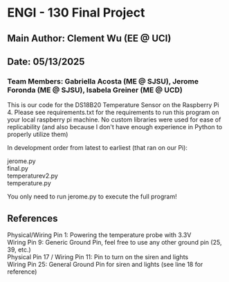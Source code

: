 # ENGI - 130 Final Project
## Main Author: Clement Wu (EE @ UCI)
## Date: 05/13/2025
### Team Members: Gabriella Acosta (ME @ SJSU), Jerome Foronda (ME @ SJSU), Isabela Greiner (ME @ UCD)

This is our code for the DS18B20 Temperature Sensor on the Raspberry Pi 4. Please see requirements.txt for the requirements to run this program on your local raspberry pi machine. No custom libraries were used for ease of replicability (and also because I don't have enough experience in Python to properly utilize them)

In development order from latest to earliest (that ran on our Pi):

jerome.py\
final.py\
temperaturev2.py\
temperature.py

You only need to run jerome.py to execute the full program!

## References
Physical/Wiring Pin 1: Powering the temperature probe with 3.3V\
Wiring Pin 9: Generic Ground Pin, feel free to use any other ground pin (25, 39, etc.)\
Physical Pin 17 / Wiring Pin 11: Pin to turn on the siren and lights\
Wiring Pin 25: General Ground Pin for siren and lights (see line 18 for reference)
